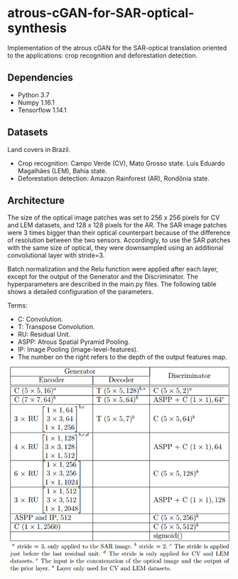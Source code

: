 

# atrous-cGAN-for-SAR-optical-synthesis

Implementation of the atrous cGAN for the SAR-optical translation oriented to the applications: crop recognition and deforestation detection.

## Dependencies

- Python 3.7
- Numpy 1.16.1
- Tensorflow 1.14.1

## Datasets
Land covers in Brazil.
- Crop recognition:
                  Campo Verde (CV), Mato Grosso state. 
                  Luis Eduardo Magalhães (LEM), Bahia state.
- Deforestation detection:
                  Amazon Rainforest (AR), Rondônia state.

## Architecture
The size of the optical image patches was set to 256 x 256 pixels for CV and LEM datasets, and 128 x 128 pixels for the AR. 
The SAR image patches were 3 times bigger than their optical counterpart because of the difference of resolution between the two sensors. Accordingly, to use the SAR patches with the same size of optical, they were downsampled using an additional convolutional layer with stride=3.

Batch normalization and the Relu function were applied after each layer, except for the output of the Generator and the Discriminator. The hyperparameters are described in the main.py files. The following table shows a detailed configuration of the parameters.  

Terms:
- C: Convolution.
- T: Transpose Convolution.
- RU: Residual Unit.
- ASPP: Atrous Spatial Pyramid Pooling.
- IP: Image Pooling (image-level-features).
- The number on the right refers to the depth of the output features map.



![Architecture](https://github.com/jnoat92/atrous-cGAN-for-SAR-optical-synthesis/blob/master/Architecture.png)



